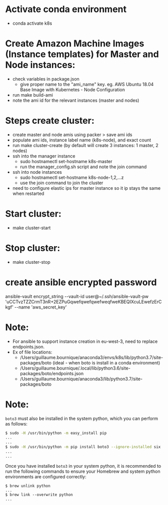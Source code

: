 # Activate conda environment
- conda activate k8s

# Create Amazon Machine Images (Instance templates) for Master and Node instances:
- check variables in package.json
    - give proper name to the "ami_name" key. eg. AWS Ubuntu 18.04 Base Image with Kubernetes - Node Configuration
- run make build-ami
- note the ami id for the relevant instances (master and nodes)

# Steps create cluster:
- create master and node amis using packer > save ami ids
- populate ami ids, instance label name (k8s-node), and exact count
- run make cluster-create (by default will create 3 instances: 1 master, 2 nodes)
- ssh into the manager instance
    - sudo hostnamectl set-hostname k8s-master
    - run the manager_config.sh script and note the join command
- ssh into node instances
    - sudo hostnamectl set-hostname k8s-node-1,2,...z
    - use the join command to join the cluster
- need to configure elastic ips for master instance so it ip stays the same when restarted


# Start cluster:
- make cluster-start

# Stop cluster:
- make cluster-stop




# create ansible encrypted password
ansible-vault encrypt_string --vault-id user@~/.ssh/ansible-vault-pw 'uCCTvzTZZCrmT3nR+2EZPuGqwefqwefqwefweqfweKBEQIXcuLEwefzErCkgf' --name 'aws_secret_key'

# Note:
- For ansible to support instance creation in eu-west-3, need to replace endpoints.json.
- Ex of file locations:
    - /Users/guillaume.bournique/anaconda3/envs/k8s/lib/python3.7/site-packages/boto (ideal - when boto is install in a conda environment)
    - /Users/guillaume.bournique/.local/lib/python3.6/site-packages/boto/endpoints.json
    - /Users/guillaume.bournique/anaconda3/lib/python3.7/site-packages/boto


# Note:
`boto3` must also be installed in the system python, which you can perform as follows:

```bash
$ sudo -H /usr/bin/python -m easy_install pip
...
...
$ sudo -H /usr/bin/python -m pip install boto3 --ignore-installed six
...
...
```
Once you have installed `boto3` in your system python, it is recommended to run the following commands to ensure your Homebrew and system python environments are configured correctly:

```
$ brew unlink python
...
$ brew link --overwrite python
...
```